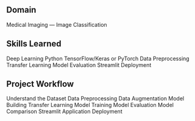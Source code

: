 ## Domain
Medical Imaging — Image Classification

## Skills Learned
Deep Learning
Python
TensorFlow/Keras or PyTorch
Data Preprocessing
Transfer Learning
Model Evaluation
Streamlit Deployment

## Project Workflow

Understand the Dataset
Data Preprocessing
Data Augmentation
Model Building
Transfer Learning
Model Training
Model Evaluation
Model Comparison
Streamlit Application Deployment
